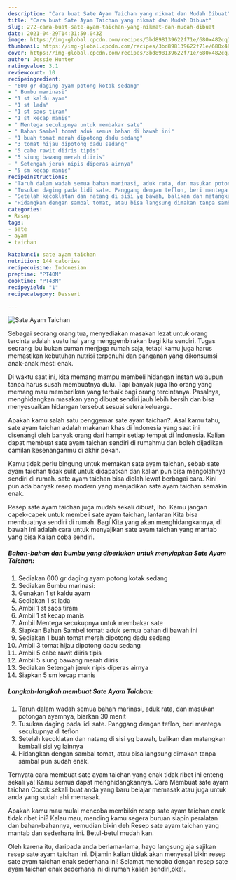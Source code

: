 ```yaml
---
description: "Cara buat Sate Ayam Taichan yang nikmat dan Mudah Dibuat"
title: "Cara buat Sate Ayam Taichan yang nikmat dan Mudah Dibuat"
slug: 272-cara-buat-sate-ayam-taichan-yang-nikmat-dan-mudah-dibuat
date: 2021-04-29T14:31:50.043Z
image: https://img-global.cpcdn.com/recipes/3bd898139622f71e/680x482cq70/sate-ayam-taichan-foto-resep-utama.jpg
thumbnail: https://img-global.cpcdn.com/recipes/3bd898139622f71e/680x482cq70/sate-ayam-taichan-foto-resep-utama.jpg
cover: https://img-global.cpcdn.com/recipes/3bd898139622f71e/680x482cq70/sate-ayam-taichan-foto-resep-utama.jpg
author: Jessie Hunter
ratingvalue: 3.1
reviewcount: 10
recipeingredient:
- "600 gr daging ayam potong kotak sedang"
- " Bumbu marinasi"
- "1 st kaldu ayam"
- "1 st lada"
- "1 st saos tiram"
- "1 st kecap manis"
- " Mentega secukupnya untuk membakar sate"
- " Bahan Sambel tomat aduk semua bahan di bawah ini"
- "1 buah tomat merah dipotong dadu sedang"
- "3 tomat hijau dipotong dadu sedang"
- "5 cabe rawit diiris tipis"
- "5 siung bawang merah diiris"
- " Setengah jeruk nipis diperas airnya"
- "5 sm kecap manis"
recipeinstructions:
- "Taruh dalam wadah semua bahan marinasi, aduk rata, dan masukan potongan ayamnya, biarkan 30 menit"
- "Tusukan daging pada lidi sate. Panggang dengan teflon, beri mentega secukupnya di teflon"
- "Setelah kecoklatan dan natang di sisi yg bawah, balikan dan matangkan kembali sisi yg lainnya"
- "Hidangkan dengan sambal tomat, atau bisa langsung dimakan tanpa sambal pun sudah enak."
categories:
- Resep
tags:
- sate
- ayam
- taichan

katakunci: sate ayam taichan 
nutrition: 144 calories
recipecuisine: Indonesian
preptime: "PT40M"
cooktime: "PT43M"
recipeyield: "1"
recipecategory: Dessert

---
```



![Sate Ayam Taichan](https://img-global.cpcdn.com/recipes/3bd898139622f71e/680x482cq70/sate-ayam-taichan-foto-resep-utama.jpg)

Sebagai seorang orang tua, menyediakan masakan lezat untuk orang tercinta adalah suatu hal yang menggembirakan bagi kita sendiri. Tugas seorang ibu bukan cuman menjaga rumah saja, tetapi kamu juga harus memastikan kebutuhan nutrisi terpenuhi dan panganan yang dikonsumsi anak-anak mesti enak.

Di waktu  saat ini, kita memang mampu membeli hidangan instan walaupun tanpa harus susah membuatnya dulu. Tapi banyak juga lho orang yang memang mau memberikan yang terbaik bagi orang tercintanya. Pasalnya, menghidangkan masakan yang dibuat sendiri jauh lebih bersih dan bisa menyesuaikan hidangan tersebut sesuai selera keluarga. 



Apakah kamu salah satu penggemar sate ayam taichan?. Asal kamu tahu, sate ayam taichan adalah makanan khas di Indonesia yang saat ini disenangi oleh banyak orang dari hampir setiap tempat di Indonesia. Kalian dapat membuat sate ayam taichan sendiri di rumahmu dan boleh dijadikan camilan kesenanganmu di akhir pekan.

Kamu tidak perlu bingung untuk memakan sate ayam taichan, sebab sate ayam taichan tidak sulit untuk didapatkan dan kalian pun bisa mengolahnya sendiri di rumah. sate ayam taichan bisa diolah lewat berbagai cara. Kini pun ada banyak resep modern yang menjadikan sate ayam taichan semakin enak.

Resep sate ayam taichan juga mudah sekali dibuat, lho. Kamu jangan capek-capek untuk membeli sate ayam taichan, lantaran Kita bisa membuatnya sendiri di rumah. Bagi Kita yang akan menghidangkannya, di bawah ini adalah cara untuk menyajikan sate ayam taichan yang mantab yang bisa Kalian coba sendiri.

<!--inarticleads1-->

##### Bahan-bahan dan bumbu yang diperlukan untuk menyiapkan Sate Ayam Taichan:

1. Sediakan 600 gr daging ayam potong kotak sedang
1. Sediakan  Bumbu marinasi:
1. Gunakan 1 st kaldu ayam
1. Sediakan 1 st lada
1. Ambil 1 st saos tiram
1. Ambil 1 st kecap manis
1. Ambil  Mentega secukupnya untuk membakar sate
1. Siapkan  Bahan Sambel tomat: aduk semua bahan di bawah ini
1. Sediakan 1 buah tomat merah dipotong dadu sedang
1. Ambil 3 tomat hijau dipotong dadu sedang
1. Ambil 5 cabe rawit diiris tipis
1. Ambil 5 siung bawang merah diiris
1. Sediakan  Setengah jeruk nipis diperas airnya
1. Siapkan 5 sm kecap manis




<!--inarticleads2-->

##### Langkah-langkah membuat Sate Ayam Taichan:

1. Taruh dalam wadah semua bahan marinasi, aduk rata, dan masukan potongan ayamnya, biarkan 30 menit
1. Tusukan daging pada lidi sate. Panggang dengan teflon, beri mentega secukupnya di teflon
1. Setelah kecoklatan dan natang di sisi yg bawah, balikan dan matangkan kembali sisi yg lainnya
1. Hidangkan dengan sambal tomat, atau bisa langsung dimakan tanpa sambal pun sudah enak.




Ternyata cara membuat sate ayam taichan yang enak tidak ribet ini enteng sekali ya! Kamu semua dapat menghidangkannya. Cara Membuat sate ayam taichan Cocok sekali buat anda yang baru belajar memasak atau juga untuk anda yang sudah ahli memasak.

Apakah kamu mau mulai mencoba membikin resep sate ayam taichan enak tidak ribet ini? Kalau mau, mending kamu segera buruan siapin peralatan dan bahan-bahannya, kemudian bikin deh Resep sate ayam taichan yang mantab dan sederhana ini. Betul-betul mudah kan. 

Oleh karena itu, daripada anda berlama-lama, hayo langsung aja sajikan resep sate ayam taichan ini. Dijamin kalian tiidak akan menyesal bikin resep sate ayam taichan enak sederhana ini! Selamat mencoba dengan resep sate ayam taichan enak sederhana ini di rumah kalian sendiri,oke!.

